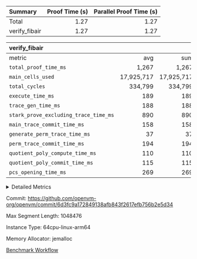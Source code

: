 | Summary | Proof Time (s) | Parallel Proof Time (s) |
|:---|---:|---:|
| Total |  1.27 |  1.27 |
| verify_fibair |  1.27 |  1.27 |


| verify_fibair |||||
|:---|---:|---:|---:|---:|
|metric|avg|sum|max|min|
| `total_proof_time_ms ` |  1,267 |  1,267 |  1,267 |  1,267 |
| `main_cells_used     ` |  17,925,717 |  17,925,717 |  17,925,717 |  17,925,717 |
| `total_cycles        ` |  334,799 |  334,799 |  334,799 |  334,799 |
| `execute_time_ms     ` |  189 |  189 |  189 |  189 |
| `trace_gen_time_ms   ` |  188 |  188 |  188 |  188 |
| `stark_prove_excluding_trace_time_ms` |  890 |  890 |  890 |  890 |
| `main_trace_commit_time_ms` |  158 |  158 |  158 |  158 |
| `generate_perm_trace_time_ms` |  37 |  37 |  37 |  37 |
| `perm_trace_commit_time_ms` |  194 |  194 |  194 |  194 |
| `quotient_poly_compute_time_ms` |  110 |  110 |  110 |  110 |
| `quotient_poly_commit_time_ms` |  115 |  115 |  115 |  115 |
| `pcs_opening_time_ms ` |  269 |  269 |  269 |  269 |



<details>
<summary>Detailed Metrics</summary>

|  | verify_program_compile_ms | total_cells | stark_prove_excluding_trace_time_ms | quotient_poly_compute_time_ms | quotient_poly_commit_time_ms | perm_trace_commit_time_ms | pcs_opening_time_ms | main_trace_commit_time_ms |
| --- | --- | --- | --- | --- | --- | --- | --- |
|  | 7 | 65,536 | 38 | 2 | 7 | 0 | 21 | 7 | 

| air_name | rows | quotient_deg | main_cols | interactions | constraints | cells |
| --- | --- | --- | --- | --- | --- | --- |
| AccessAdapterAir<2> |  | 2 |  | 5 | 12 |  | 
| AccessAdapterAir<4> |  | 2 |  | 5 | 12 |  | 
| AccessAdapterAir<8> |  | 2 |  | 5 | 12 |  | 
| FibonacciAir | 32,768 | 1 | 2 |  | 5 | 65,536 | 
| FriReducedOpeningAir |  | 2 |  | 39 | 71 |  | 
| JalRangeCheckAir |  | 2 |  | 9 | 14 |  | 
| NativePoseidon2Air<BabyBearParameters>, 1> |  | 2 |  | 136 | 572 |  | 
| PhantomAir |  | 2 |  | 3 | 5 |  | 
| ProgramAir |  | 1 |  | 1 | 4 |  | 
| VariableRangeCheckerAir |  | 1 |  | 1 | 4 |  | 
| VmAirWrapper<AluNativeAdapterAir, FieldArithmeticCoreAir> |  | 2 |  | 15 | 27 |  | 
| VmAirWrapper<BranchNativeAdapterAir, BranchEqualCoreAir<1> |  | 2 |  | 11 | 25 |  | 
| VmAirWrapper<NativeAdapterAir<2, 0>, PublicValuesCoreAir> |  | 2 |  | 11 | 29 |  | 
| VmAirWrapper<NativeLoadStoreAdapterAir<1>, NativeLoadStoreCoreAir<1> |  | 2 |  | 15 | 20 |  | 
| VmAirWrapper<NativeLoadStoreAdapterAir<4>, NativeLoadStoreCoreAir<4> |  | 2 |  | 15 | 20 |  | 
| VmAirWrapper<NativeVectorizedAdapterAir<4>, FieldExtensionCoreAir> |  | 2 |  | 15 | 27 |  | 
| VmConnectorAir |  | 2 |  | 5 | 10 |  | 
| VolatileBoundaryAir |  | 2 |  | 4 | 17 |  | 

| group | trace_gen_time_ms | total_proof_time_ms | total_cycles | total_cells | stark_prove_excluding_trace_time_ms | quotient_poly_compute_time_ms | quotient_poly_commit_time_ms | perm_trace_commit_time_ms | pcs_opening_time_ms | main_trace_commit_time_ms | main_cells_used | generate_perm_trace_time_ms | execute_time_ms |
| --- | --- | --- | --- | --- | --- | --- | --- | --- | --- | --- | --- | --- | --- |
| verify_fibair | 188 | 1,267 | 334,799 | 61,884,586 | 890 | 110 | 115 | 194 | 269 | 158 | 17,925,717 | 37 | 189 | 

| group | air_name | rows | prep_cols | perm_cols | main_cols | cells |
| --- | --- | --- | --- | --- | --- | --- |
| verify_fibair | AccessAdapterAir<2> | 131,072 |  | 16 | 11 | 3,538,944 | 
| verify_fibair | AccessAdapterAir<4> | 65,536 |  | 16 | 13 | 1,900,544 | 
| verify_fibair | AccessAdapterAir<8> | 128 |  | 16 | 17 | 4,224 | 
| verify_fibair | FriReducedOpeningAir | 2,048 |  | 84 | 27 | 227,328 | 
| verify_fibair | JalRangeCheckAir | 32,768 |  | 28 | 12 | 1,310,720 | 
| verify_fibair | NativePoseidon2Air<BabyBearParameters>, 1> | 32,768 |  | 312 | 398 | 23,265,280 | 
| verify_fibair | PhantomAir | 16,384 |  | 12 | 6 | 294,912 | 
| verify_fibair | ProgramAir | 8,192 |  | 8 | 10 | 147,456 | 
| verify_fibair | VariableRangeCheckerAir | 262,144 | 2 | 8 | 1 | 2,359,296 | 
| verify_fibair | VmAirWrapper<AluNativeAdapterAir, FieldArithmeticCoreAir> | 262,144 |  | 36 | 29 | 17,039,360 | 
| verify_fibair | VmAirWrapper<BranchNativeAdapterAir, BranchEqualCoreAir<1> | 32,768 |  | 28 | 23 | 1,671,168 | 
| verify_fibair | VmAirWrapper<NativeLoadStoreAdapterAir<1>, NativeLoadStoreCoreAir<1> | 65,536 |  | 40 | 21 | 3,997,696 | 
| verify_fibair | VmAirWrapper<NativeLoadStoreAdapterAir<4>, NativeLoadStoreCoreAir<4> | 32,768 |  | 40 | 27 | 2,195,456 | 
| verify_fibair | VmAirWrapper<NativeVectorizedAdapterAir<4>, FieldExtensionCoreAir> | 32,768 |  | 36 | 38 | 2,424,832 | 
| verify_fibair | VmConnectorAir | 2 | 1 | 16 | 5 | 42 | 
| verify_fibair | VolatileBoundaryAir | 65,536 |  | 12 | 11 | 1,507,328 | 

| group | trace_height_constraint | weighted_sum | threshold |
| --- | --- | --- | --- |
| verify_fibair | 0 | 1,085,444 | 2,013,265,921 | 
| verify_fibair | 1 | 5,411,200 | 2,013,265,921 | 
| verify_fibair | 2 | 542,722 | 2,013,265,921 | 
| verify_fibair | 3 | 5,280,004 | 2,013,265,921 | 
| verify_fibair | 4 | 65,536 | 2,013,265,921 | 
| verify_fibair | 5 | 12,655,242 | 1,073,741,824 | 

| trace_height_constraint | threshold |
| --- | --- |
| 0 | 1,073,741,824 | 

</details>


Commit: https://github.com/openvm-org/openvm/commit/6d3fc9a172849138afb843f2617efb756b2e5d34

Max Segment Length: 1048476

Instance Type: 64cpu-linux-arm64

Memory Allocator: jemalloc

[Benchmark Workflow](https://github.com/openvm-org/openvm/actions/runs/13848741611)
